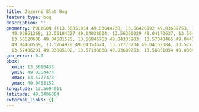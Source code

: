 ```yaml
---
title: Jezerni Slat Bog
feature_type: bog
description: ''
geometry: POLYGON ((13.56851054 49.03644738, 13.56426192 49.03689753, 13.56125785
  49.03861368, 13.56104327 49.04038604, 13.56306029 49.04173637, 13.56400443 49.04516828,
  13.56520606 49.04581525, 13.56846763 49.04333983, 13.57048465 49.04407122, 13.57284499
  49.04460569, 13.5764928 49.04353674, 13.57773734 49.04162384, 13.57773734 49.03805102,
  13.57486201 49.03805102, 13.57198668 49.03689753, 13.56851054 49.03644738))
geo_error: 0.0
bbox:
  xmin: 13.5610433
  ymin: 49.0364474
  xmax: 13.5777373
  ymax: 49.0458152
longitude: 13.5694911
latitude: 49.0406084
external_links: {}
---
```

